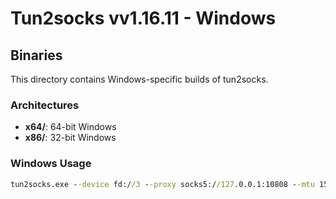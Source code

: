 # Tun2socks vv1.16.11 - Windows

## Binaries
This directory contains Windows-specific builds of tun2socks.

### Architectures
- **x64/**: 64-bit Windows
- **x86/**: 32-bit Windows

### Windows Usage
```cmd
tun2socks.exe --device fd://3 --proxy socks5://127.0.0.1:10808 --mtu 1500 --dns 8.8.8.8
```
